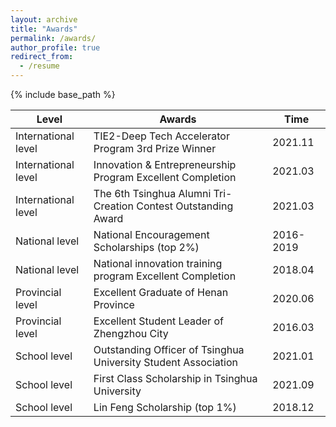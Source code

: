 ```yaml
---
layout: archive
title: "Awards"
permalink: /awards/
author_profile: true
redirect_from:
  - /resume
---
```


{% include base_path %}

| Level                 | Awards                                                         | Time     |
| --------------------- | -------------------------------------------------------------- | -------- |
| International level   | TIE2-Deep Tech Accelerator Program 3rd Prize Winner            |2021.11   |
| International level   | Innovation & Entrepreneurship Program Excellent Completion     |2021.03   |
| International level   | The 6th Tsinghua Alumni Tri-Creation Contest Outstanding Award |2021.03   |
| National level        | National Encouragement Scholarships (top 2%)                   |2016-2019 |
| National level        | National innovation training program Excellent Completion      |2018.04   |
| Provincial level      | Excellent Graduate of Henan Province                           |2020.06   |
| Provincial level      | Excellent Student Leader of Zhengzhou City                     |2016.03   |
| School level          | Outstanding Officer of Tsinghua University Student Association |2021.01   |
| School level          | First Class Scholarship in Tsinghua University                 |2021.09   |
| School level          | Lin Feng Scholarship (top 1%)                                  |2018.12   |
